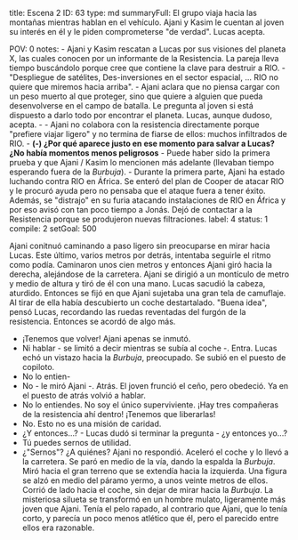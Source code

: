 title:          Escena 2
ID:             63
type:           md
summaryFull:    El grupo viaja hacia las montañas mientras hablan en el vehículo. Ajani y Kasim le cuentan al joven su interés en él y le piden  comprometerse "de verdad". Lucas acepta.
                
POV:            0
notes:          - Ajani y Kasim rescatan a Lucas por sus visiones del planeta X, las cuales conocen por un informante de la Resistencia. La pareja lleva tiempo buscándolo porque cree que contiene la clave para destruir a RIO.
                - "Despliegue de satélites, Des-inversiones en el sector espacial, ... RIO no quiere que miremos hacia arriba".
                - Ajani aclara que no piensa cargar con un peso muerto al que proteger, sino que quiere a alguien que pueda desenvolverse en el campo de batalla. Le pregunta al joven si está dispuesto a darlo todo por encontrar el planeta. Lucas, aunque dudoso, acepta.
                -                - Ajani no colabora con la resistencia directamente porque "prefiere viajar ligero" y no termina de fiarse de ellos: muchos infiltrados de RIO.
                - **(-) ¿Por qué aparece justo en ese momento para salvar a Lucas? ¿No había momentos menos peligrosos**
                - Puede haber sido la primera prueba y que Ajani / Kasim lo mencionen más adelante (llevaban tiempo esperando fuera de la *Burbuja*).
                - Durante la primera parte, Ajani ha estado luchando contra RIO en África. Se enteró  del plan de Cooper de atacar RIO y le procuró ayuda pero no pensaba que el ataque fuera a tener éxito. Además, se "distrajo" en su furia atacando instalaciones de RIO en África y por eso avisó con tan poco tiempo a Jonás. Dejó de contactar a la Resistencia porque se produjeron nuevas filtraciones.
label:          4
status:         1
compile:        2
setGoal:        500


Ajani conitnuó caminando a paso ligero sin preocuparse en mirar hacia Lucas. Este último, varios metros por detrás, intentaba seguirle el ritmo como podía.
Caminaron unos cien metros y entonces Ajani giró hacia la derecha, alejándose de la carretera. Ajani se dirigió a un montículo de metro y medio de altura y tiró de él con una mano.
Lucas sacudió la cabeza, aturdido. Entonces se fijó en que Ajani sujetaba una gran tela de camuflaje. Al tirar de ella había descubierto un coche destartalado.
"Buena idea", pensó Lucas, recordando las ruedas reventadas del furgón de la resistencia.
Entonces se acordó de algo más.
- ¡Tenemos que volver!
Ajani apenas se inmutó.
- Ni hablar - se limitó a decir mientras se subía al coche -. Entra.
Lucas echó un vistazo hacia la *Burbuja*, preocupado. Se subió en el puesto de copiloto.
- No lo entien-
- No - le miró Ajani -. Atrás.
El joven frunció el ceño, pero obedeció. Ya en el puesto de atrás volvió a hablar.
- No lo entiendes. No soy el único superviviente. ¡Hay tres compañeras de la resistencia ahí dentro! ¡Tenemos que liberarlas!
- No. Esto no es una misión de caridad.
- ¿Y entonces...? - Lucas dudó si terminar la pregunta - ¿y entonces yo...?
- Tú puedes sernos de utilidad.
- ¿"Sernos"? ¿A quiénes?
Ajani no respondió. Aceleró el coche y lo llevó a la carretera. Se paró en medio de la vía, dando la espalda la *Burbuja*. Miró hacia el gran terreno que se extendía hacia la izquierda.
Una figura se alzó en medio del páramo yermo, a unos veinte metros de ellos. Corrió de lado hacia el coche, sin dejar de mirar hacia la *Burbuja*.
La misteriosa silueta se transformó en un hombre mulato, ligeramente más joven que Ajani. Tenía el pelo rapado, al contrario que Ajani, que lo tenía corto, y parecía un poco menos atlético que él, pero el parecido entre ellos era razonable.